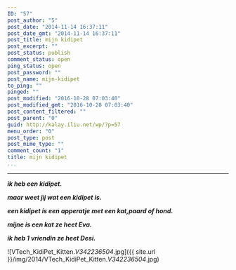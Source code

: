 ```yaml
---
ID: "57"
post_author: "5"
post_date: "2014-11-14 16:37:11"
post_date_gmt: "2014-11-14 16:37:11"
post_title: mijn kidipet
post_excerpt: ""
post_status: publish
comment_status: open
ping_status: open
post_password: ""
post_name: mijn-kidipet
to_ping: ""
pinged: ""
post_modified: "2016-10-28 07:03:40"
post_modified_gmt: "2016-10-28 07:03:40"
post_content_filtered: ""
post_parent: "0"
guid: http://kalay.iliu.net/wp/?p=57
menu_order: "0"
post_type: post
post_mime_type: ""
comment_count: "1"
title: mijn kidipet
...
```

---

<em><strong>ik heb een kidipet.</strong></em>

<em><strong>maar weet jij wat een kidipet is.</strong></em>

<em><strong>een kidipet is een apperatje met een kat,paard of hond.</strong></em>

<em><strong>mijne is een kat ze heet Eva.</strong></em>

<em><strong>ik heb 1 vriendin ze heet Desi.</strong></em>

![VTech_KidiPet_Kitten._V342236504_.jpg]({{ site.url }}/img/2014/VTech_KidiPet_Kitten._V342236504_.jpg)

